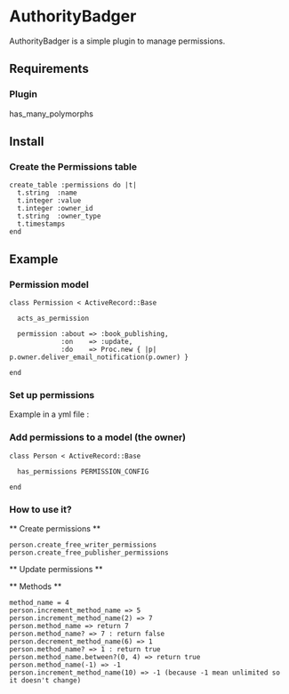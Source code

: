 # AuthorityBadger

AuthorityBadger is a simple plugin to manage permissions.

## Requirements

### Plugin
has_many_polymorphs

## Install

### Create the Permissions table

    create_table :permissions do |t|
      t.string  :name
      t.integer :value
      t.integer :owner_id
      t.string  :owner_type
      t.timestamps
    end

## Example

### Permission model

    class Permission < ActiveRecord::Base
  
      acts_as_permission

      permission :about => :book_publishing, 
                 :on    => :update,
                 :do    => Proc.new { |p| p.owner.deliver_email_notification(p.owner) }
             
    end

### Set up permissions

Example in a yml file :


### Add permissions to a model (the owner)

    class Person < ActiveRecord::Base

      has_permissions PERMISSION_CONFIG
  
    end

### How to use it?

** Create permissions **

    person.create_free_writer_permissions
    person.create_free_publisher_permissions

** Update permissions **

** Methods **

    method_name = 4
    person.increment_method_name => 5
    person.increment_method_name(2) => 7
    person.method_name => return 7
    person.method_name? => 7 : return false
    person.decrement_method_name(6) => 1
    person.method_name? => 1 : return true
    person.method_name.between?(0, 4) => return true
    person.method_name(-1) => -1
    person.increment_method_name(10) => -1 (because -1 mean unlimited so it doesn't change)